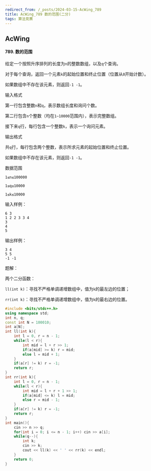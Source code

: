 ```yaml
---
redirect_from: /_posts/2024-03-15-AcWing_789
title: AcWing_789 数的范围(二分)
tags: 算法竞赛
---
```


## AcWing

####  789. 数的范围

给定一个按照升序排列的长度为`n`的整数数组，以及`q`个查询。

对于每个查询，返回一个元素`k`的起始位置和终止位置（位置从`0`开始计数）。

如果数组中不存在该元素，则返回`-1 -1`。

输入格式

第一行包含整数`n`和`q`，表示数组长度和询问个数。

第二行包含`n`个整数（均在`1∼10000`范围内），表示完整数组。

接下来`q`行，每行包含一个整数`k`，表示一个询问元素。

输出格式

共`q`行，每行包含两个整数，表示所求元素的起始位置和终止位置。

如果数组中不存在该元素，则返回`-1 -1`。

数据范围

`1≤n≤100000`

`1≤q≤10000`

`1≤k≤10000`

输入样例：

```
6 3
1 2 2 3 3 4
3
4
5
```

输出样例：

```
3 4
5 5
-1 -1
```

题解：

两个二分函数：

`ll(int k)`：寻找不严格单调递增数组中，值为`k`的最左边的位置；

`rr(int k)`：寻找不严格单调递增数组中，值为`k`的最右边的位置。

```cpp
#include <bits/stdc++.h>
using namespace std;
int n, q;
const int N = 100010;
int a[N];
int ll(int k){
    int l = 0, r = n - 1;
    while(l < r){
        int mid = l + r >> 1;
        if(a[mid] >= k) r = mid;
        else l = mid + 1;
    }
    if(a[r] != k) r = -1;
    return r;
}
int rr(int k){
    int l = 0, r = n - 1;
    while(l < r){
        int mid = l + r + 1 >> 1;
        if(a[mid] <= k) l = mid;
        else r = mid - 1;
    }
    if(a[r] != k) r = -1;
    return r;
}
int main(){
    cin >> n >> q;
    for(int i = 0; i <= n - 1; i++) cin >> a[i];
    while(q--){
        int k;
        cin >> k;
        cout << ll(k) << ' ' << rr(k) << endl;
    }
    return 0;
}
```
